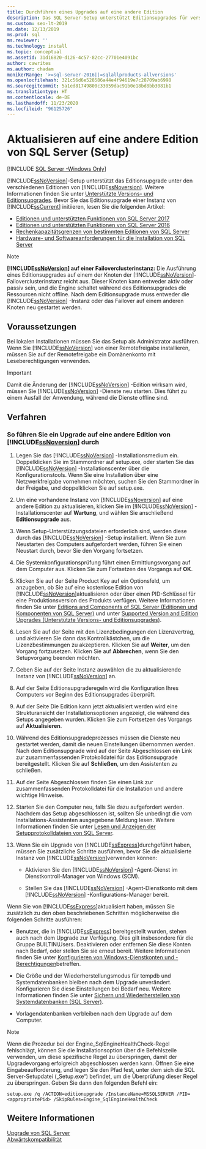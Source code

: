 ```yaml
---
title: Durchführen eines Upgrades auf eine andere Edition
description: Das SQL Server-Setup unterstützt Editionsupgrades für verschiedene Editionen von SQL Server. Überprüfen Sie die in diesem Artikel bereitgestellten Ressourcen, bevor Sie ein Editionsupgrade beginnen.
ms.custom: seo-lt-2019
ms.date: 12/13/2019
ms.prod: sql
ms.reviewer: ''
ms.technology: install
ms.topic: conceptual
ms.assetid: 31d16820-d126-4c57-82cc-27701e4091bc
author: cawrites
ms.author: chadam
monikerRange: '>=sql-server-2016||=sqlallproducts-allversions'
ms.openlocfilehash: 321c56d6e528586a44e4f94619e7c28709ab6998
ms.sourcegitcommit: 5a1ed81749800c33059dac91b0e18bd8bb3081b1
ms.translationtype: HT
ms.contentlocale: de-DE
ms.lasthandoff: 11/23/2020
ms.locfileid: "96125726"
---
```

# <a name="upgrade-to-a-different-edition-of-sql-server-setup"></a>Aktualisieren auf eine andere Edition von SQL Server (Setup)

[!INCLUDE [SQL Server -Windows Only](../../includes/applies-to-version/sql-windows-only.md)]

[!INCLUDE[ssNoVersion](../../includes/ssnoversion-md.md)]-Setup unterstützt das Editionsupgrade unter den verschiedenen Editionen von [!INCLUDE[ssNoversion](../../includes/ssnoversion-md.md)]. Weitere Informationen finden Sie unter [Unterstützte Versions- und Editionsupgrades](../../database-engine/install-windows/supported-version-and-edition-upgrades-2017.md). Bevor Sie das Editionsupgrade einer Instanz von [!INCLUDE[ssCurrent](../../includes/sscurrent-md.md)] initiieren, lesen Sie die folgenden Artikel:  

- [Editionen und unterstützten Funktionen von SQL Server 2017](../../sql-server/editions-and-components-of-sql-server-2017.md)  
- [Editionen und unterstützten Funktionen von SQL Server 2016](../../sql-server/editions-and-components-of-sql-server-2016.md)  
- [Rechenkapazitätsgrenzen von bestimmten Editionen von SQL Server](../../sql-server/compute-capacity-limits-by-edition-of-sql-server.md)  
- [Hardware- und Softwareanforderungen für die Installation von SQL Server](../../sql-server/install/hardware-and-software-requirements-for-installing-sql-server.md)  
  
> [!NOTE]  
> **[!INCLUDE[ssNoVersion](../../includes/ssnoversion-md.md)] auf einer Failoverclusterinstanz:** Die Ausführung eines Editionsupgrades auf einem der Knoten der [!INCLUDE[ssNoVersion](../../includes/ssnoversion-md.md)]-Failoverclusterinstanz reicht aus. Dieser Knoten kann entweder aktiv oder passiv sein, und die Engine schaltet während des Editionsupgrades die Ressourcen nicht offline. Nach dem Editionsupgrade muss entweder die [!INCLUDE[ssNoVersion](../../includes/ssnoversion-md.md)] -Instanz oder das Failover auf einem anderen Knoten neu gestartet werden.  
  
## <a name="prerequisites"></a>Voraussetzungen  
Bei lokalen Installationen müssen Sie das Setup als Administrator ausführen. Wenn Sie [!INCLUDE[ssNoVersion](../../includes/ssnoversion-md.md)] von einer Remotefreigabe installieren, müssen Sie auf der Remotefreigabe ein Domänenkonto mit Leseberechtigungen verwenden.  
  
> [!IMPORTANT]  
> Damit die Änderung der [!INCLUDE[ssNoVersion](../../includes/ssnoversion-md.md)] -Edition wirksam wird, müssen Sie [!INCLUDE[ssNoVersion](../../includes/ssnoversion-md.md)] -Dienste neu starten. Dies führt zu einem Ausfall der Anwendung, während die Dienste offline sind.  
  
## <a name="procedure"></a>Verfahren  
  
### <a name="to-upgrade-to-a-different-edition-of-ssnoversion"></a>So führen Sie ein Upgrade auf eine andere Edition von [!INCLUDE[ssNoversion](../../includes/ssnoversion-md.md)] durch  
  
1.  Legen Sie das [!INCLUDE[ssNoVersion](../../includes/ssnoversion-md.md)] -Installationsmedium ein. Doppelklicken Sie im Stammordner auf setup.exe, oder starten Sie das [!INCLUDE[ssNoVersion](../../includes/ssnoversion-md.md)] -Installationscenter über die Konfigurationstools. Wenn Sie eine Installation über eine Netzwerkfreigabe vornehmen möchten, suchen Sie den Stammordner in der Freigabe, und doppelklicken Sie auf setup.exe.  
  
2.  Um eine vorhandene Instanz von [!INCLUDE[ssNoversion](../../includes/ssnoversion-md.md)] auf eine andere Edition zu aktualisieren, klicken Sie im [!INCLUDE[ssNoVersion](../../includes/ssnoversion-md.md)] -Installationscenter auf **Wartung**, und wählen Sie anschließend **Editionsupgrade** aus.  
  
3.  Wenn Setup-Unterstützungsdateien erforderlich sind, werden diese durch das [!INCLUDE[ssNoVersion](../../includes/ssnoversion-md.md)] -Setup installiert. Wenn Sie zum Neustarten des Computers aufgefordert werden, führen Sie einen Neustart durch, bevor Sie den Vorgang fortsetzen.  
  
4.  Die Systemkonfigurationsprüfung führt einen Ermittlungsvorgang auf dem Computer aus. Klicken Sie zum Fortsetzen des Vorgangs auf **OK**.  
  
5.  Klicken Sie auf der Seite Product Key auf ein Optionsfeld, um anzugeben, ob Sie auf eine kostenlose Edition von [!INCLUDE[ssNoVersion](../../includes/ssnoversion-md.md)]aktualisieren oder über einen PID-Schlüssel für eine Produktionsversion des Produkts verfügen. Weitere Informationen finden Sie unter [Editions and Components of SQL Server (Editionen und Komponenten von SQL Server)](../../sql-server/editions-and-components-of-sql-server-2017.md) und unter [Supported Version and Edition Upgrades (Unterstützte Versions- und Editionsupgrades)](../../database-engine/install-windows/supported-version-and-edition-upgrades.md).  
  
6.  Lesen Sie auf der Seite mit den Lizenzbedingungen den Lizenzvertrag, und aktivieren Sie dann das Kontrollkästchen, um die Lizenzbestimmungen zu akzeptieren. Klicken Sie auf **Weiter**, um den Vorgang fortzusetzen. Klicken Sie auf **Abbrechen**, wenn Sie den Setupvorgang beenden möchten.  
  
7.  Geben Sie auf der Seite Instanz auswählen die zu aktualisierende Instanz von [!INCLUDE[ssNoVersion](../../includes/ssnoversion-md.md)] an.  
  
8.  Auf der Seite Editionsupgraderegeln wird die Konfiguration Ihres Computers vor Beginn des Editionsupgrades überprüft.  
  
9. Auf der Seite Die Edition kann jetzt aktualisiert werden wird eine Strukturansicht der Installationsoptionen angezeigt, die während des Setups angegeben wurden. Klicken Sie zum Fortsetzen des Vorgangs auf **Aktualisieren**.  
  
10. Während des Editionsupgradeprozesses müssen die Dienste neu gestartet werden, damit die neuen Einstellungen übernommen werden. Nach dem Editionsupgrade wird auf der Seite Abgeschlossen ein Link zur zusammenfassenden Protokolldatei für das Editionsupgrade bereitgestellt. Klicken Sie auf **Schließen**, um den Assistenten zu schließen.  
  
11. Auf der Seite Abgeschlossen finden Sie einen Link zur zusammenfassenden Protokolldatei für die Installation und andere wichtige Hinweise.  
  
12. Starten Sie den Computer neu, falls Sie dazu aufgefordert werden. Nachdem das Setup abgeschlossen ist, sollten Sie unbedingt die vom Installations-Assistenten ausgegebene Meldung lesen. Weitere Informationen finden Sie unter [Lesen und Anzeigen der Setupprotokolldateien von SQL Server](../../database-engine/install-windows/view-and-read-sql-server-setup-log-files.md).  
  
13. Wenn Sie ein Upgrade von [!INCLUDE[ssExpress](../../includes/ssexpress-md.md)]durchgeführt haben, müssen Sie zusätzliche Schritte ausführen, bevor Sie die aktualisierte Instanz von [!INCLUDE[ssNoVersion](../../includes/ssnoversion-md.md)]verwenden können:  
  
    -   Aktivieren Sie den [!INCLUDE[ssNoVersion](../../includes/ssnoversion-md.md)] -Agent-Dienst im Dienstkontroll-Manager von Windows (SCM).  
  
    -   Stellen Sie das [!INCLUDE[ssNoVersion](../../includes/ssnoversion-md.md)] -Agent-Dienstkonto mit dem [!INCLUDE[ssNoVersion](../../includes/ssnoversion-md.md)] -Konfigurations-Manager bereit.  
  
 Wenn Sie von [!INCLUDE[ssExpress](../../includes/ssexpress-md.md)]aktualisiert haben, müssen Sie zusätzlich zu den oben beschriebenen Schritten möglicherweise die folgenden Schritte ausführen:  
  
-   Benutzer, die in [!INCLUDE[ssExpress](../../includes/ssexpress-md.md)] bereitgestellt wurden, stehen auch nach dem Upgrade zur Verfügung. Dies gilt insbesondere für die Gruppe BUILTIN\Users. Deaktivieren oder entfernen Sie diese Konten nach Bedarf, oder stellen Sie sie erneut bereit. Weitere Informationen finden Sie unter [Konfigurieren von Windows-Dienstkonten und -Berechtigungen](../../database-engine/configure-windows/configure-windows-service-accounts-and-permissions.md)betreffen.  
  
-   Die Größe und der Wiederherstellungsmodus für tempdb und Systemdatenbanken bleiben nach dem Upgrade unverändert. Konfigurieren Sie diese Einstellungen bei Bedarf neu. Weitere Informationen finden Sie unter [Sichern und Wiederherstellen von Systemdatenbanken &#40;SQL Server&#41;](../../relational-databases/backup-restore/back-up-and-restore-of-system-databases-sql-server.md).  
  
-   Vorlagendatenbanken verbleiben nach dem Upgrade auf dem Computer.  

> [!NOTE]  
> Wenn die Prozedur bei der Engine_SqlEngineHealthCheck-Regel fehlschlägt, können Sie die Installationsoption über die Befehlszeile verwenden, um diese spezifische Regel zu überspringen, damit der Upgradevorgang erfolgreich abgeschlossen werden kann. Öffnen Sie eine Eingabeaufforderung, und legen Sie den Pfad fest, unter dem sich die SQL Server-Setupdatei („Setup.exe“) befindet, um die Überprüfung dieser Regel zu überspringen. Geben Sie dann den folgenden Befehl ein: 

```console
setup.exe /q /ACTION=editionupgrade /InstanceName=MSSQLSERVER /PID=<appropriatePid> /SkipRules=Engine_SqlEngineHealthCheck
```


## <a name="see-also"></a>Weitere Informationen  
 [Upgrade von SQL Server](../../database-engine/install-windows/upgrade-sql-server.md)   
 [Abwärtskompatibilität](/previous-versions/sql/sql-server-2016/cc280407(v=sql.130))  
  
